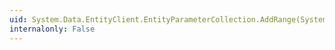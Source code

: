 ```yaml
---
uid: System.Data.EntityClient.EntityParameterCollection.AddRange(System.Data.EntityClient.EntityParameter[])
internalonly: False
---
```

